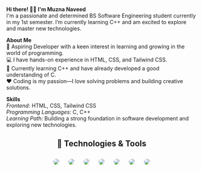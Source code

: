 **Hi there! 👋🏻 I'm Muzna Naveed**  
I'm a passionate and determined BS Software Engineering student currently in my 1st semester. I’m currently learning C++ and am excited to explore and master new technologies.  

**About Me**  
🌟 Aspiring Developer with a keen interest in learning and growing in the world of programming.  
💻 I have hands-on experience in HTML, CSS, and Tailwind CSS.  
🌱 Currently learning C++ and have already developed a good understanding of C.  
❤️ Coding is my passion—I love solving problems and building creative solutions.  

**Skills**  
*Frontend*: HTML, CSS, Tailwind CSS  
*Programming Languages*: C, C++  
*Learning Path*: Building a strong foundation in software development and exploring new technologies. 


<h2 align="center">🚀 Technologies & Tools</h2>

<p align="center">
  <img src="https://img.shields.io/badge/C-00599C?style=for-the-badge&logo=c&logoColor=white" style="border-radius: 10px; margin: 10px;"/>
  <img src="https://img.shields.io/badge/C++-00599C?style=for-the-badge&logo=c%2B%2B&logoColor=white" style="border-radius: 10px; margin: 10px;"/>
  <img src="https://img.shields.io/badge/JavaScript-F7DF1E?style=for-the-badge&logo=javascript&logoColor=black" style="border-radius: 10px; margin: 10px;"/>
  <img src="https://img.shields.io/badge/HTML5-E34F26?style=for-the-badge&logo=html5&logoColor=white" style="border-radius: 10px; margin: 10px;"/>
  <img src="https://img.shields.io/badge/CSS3-1572B6?style=for-the-badge&logo=css3&logoColor=white" style="border-radius: 10px; margin: 10px;"/>
  <img src="https://img.shields.io/badge/Tailwind_CSS-38B2AC?style=for-the-badge&logo=tailwind-css&logoColor=white" style="border-radius: 10px; margin: 10px;"/>
  <img src="https://img.shields.io/badge/GitHub-181717?style=for-the-badge&logo=github&logoColor=white" style="border-radius: 10px; margin: 10px;"/>
</p>


